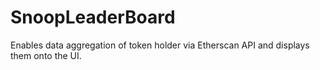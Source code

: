 # SnoopLeaderBoard

Enables data aggregation of token holder via Etherscan API and displays them onto the UI. 

